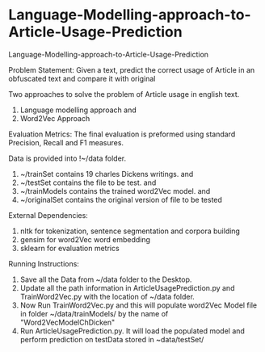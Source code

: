 # Language-Modelling-approach-to-Article-Usage-Prediction
Language-Modelling-approach-to-Article-Usage-Prediction

Problem Statement: Given a text, predict the correct usage of Article in an obfuscated text and compare it with original 

Two approaches to solve the problem of Article usage in english text.

1. Language modelling approach 
and
2. Word2Vec Approach

Evaluation Metrics: The final evaluation is preformed using standard Precision, Recall  and F1 measures. 

Data is provided into !~/data folder.
1. ~/trainSet contains 19 charles Dickens writings.
and
2. ~/testSet contains the file to be test.
and
3. ~/trainModels contains the trained word2Vec model.
and
4. ~/originalSet contains the original version of file to be tested


External Dependencies: 
1. nltk for tokenization, sentence segmentation and corpora building
2. gensim for word2Vec word embedding
3. sklearn for evaluation metrics


Running Instructions:

1. Save all the Data from ~/data folder to the Desktop. 
2. Update all the path information in ArticleUsagePrediction.py and TrainWord2Vec.py  with the location of ~/data folder.
3. Now Run TrainWord2Vec.py and this will populate word2Vec Model file in folder ~/data/trainModels/ by the name of "Word2VecModelChDicken"
4. Run ArticleUsagePrediction.py. It will load the populated model and perform prediction on testData stored in ~data/testSet/

